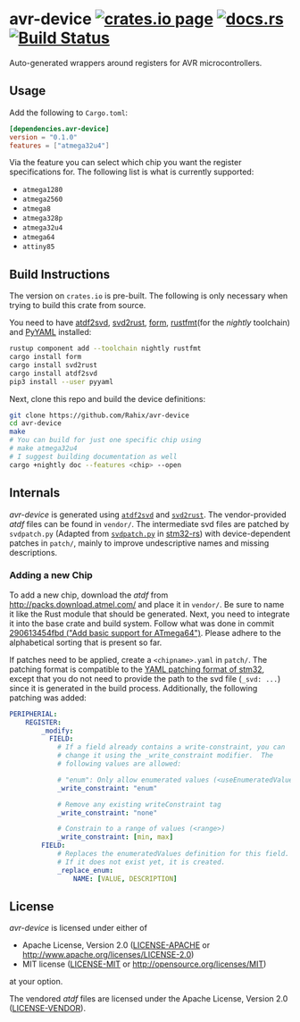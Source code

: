 avr-device [![crates.io page](http://meritbadge.herokuapp.com/avr-device)](https://crates.io/crates/avr-device) [![docs.rs](https://docs.rs/avr-device/badge.svg)](https://docs.rs/avr-device) [![Build Status](https://travis-ci.com/Rahix/avr-device.svg?branch=master)](https://travis-ci.com/Rahix/avr-device)
==========
Auto-generated wrappers around registers for AVR microcontrollers.

## Usage
Add the following to `Cargo.toml`:
```toml
[dependencies.avr-device]
version = "0.1.0"
features = ["atmega32u4"]
```

Via the feature you can select which chip you want the register specifications for.  The following list is what is currently supported:
* `atmega1280`
* `atmega2560`
* `atmega8`
* `atmega328p`
* `atmega32u4`
* `atmega64`
* `attiny85`

## Build Instructions
The version on `crates.io` is pre-built.  The following is only necessary when trying to build this crate from source.

You need to have [atdf2svd](https://github.com/Rahix/atdf2svd), [svd2rust](https://github.com/rust-embedded/svd2rust), [form](https://github.com/djmcgill/form), [rustfmt](https://github.com/rust-lang/rustfmt)(for the *nightly* toolchain) and [PyYAML](https://github.com/yaml/pyyaml) installed:
```bash
rustup component add --toolchain nightly rustfmt
cargo install form
cargo install svd2rust
cargo install atdf2svd
pip3 install --user pyyaml
```

Next, clone this repo and build the device definitions:
```bash
git clone https://github.com/Rahix/avr-device
cd avr-device
make
# You can build for just one specific chip using
# make atmega32u4
# I suggest building documentation as well
cargo +nightly doc --features <chip> --open
```

## Internals
*avr-device* is generated using [`atdf2svd`](https://github.com/Rahix/atdf2svd) and [`svd2rust`](https://github.com/rust-embedded/svd2rust).  The vendor-provided *atdf* files can be found in `vendor/`.  The intermediate svd files are patched by `svdpatch.py` (Adapted from [`svdpatch.py`](https://github.com/stm32-rs/stm32-rs/blob/master/scripts/svdpatch.py) in [stm32-rs](https://github.com/stm32-rs/stm32-rs)) with device-dependent patches in `patch/`, mainly to improve undescriptive names and missing descriptions.

### Adding a new Chip
To add a new chip, download the *atdf* from <http://packs.download.atmel.com/> and place it in `vendor/`.  Be sure to name it like the Rust module that should be generated.  Next, you need to integrate it into the base crate and build system.  Follow what was done in commit [290613454fbd ("Add basic support for ATmega64")](https://github.com/Rahix/avr-device/commit/290613454fbdc5e4ac98e53deccaf74dafc88963).  Please adhere to the alphabetical sorting that is present so far.

If patches need to be applied, create a `<chipname>.yaml` in `patch/`. The patching format is compatible to the [YAML patching format of stm32](https://github.com/stm32-rs/stm32-rs/#device-and-peripheral-yaml-format), except that you do not need to provide the path to the svd file (`_svd: ...`) since it is generated in the build process. Additionally, the following patching was added:
```yaml
PERIPHERIAL:
    REGISTER:
        _modify:
          FIELD:
            # If a field already contains a write-constraint, you can
            # change it using the _write_constraint modifier.  The
            # following values are allowed:

            # "enum": Only allow enumerated values (<useEnumeratedValues>)
            _write_constraint: "enum"

            # Remove any existing writeConstraint tag
            _write_constraint: "none"

            # Constrain to a range of values (<range>)
            _write_constraint: [min, max]
        FIELD:
            # Replaces the enumeratedValues definition for this field.
            # If it does not exist yet, it is created.
            _replace_enum:
                NAME: [VALUE, DESCRIPTION]
```

## License
*avr-device* is licensed under either of

 * Apache License, Version 2.0 ([LICENSE-APACHE](LICENSE-APACHE) or http://www.apache.org/licenses/LICENSE-2.0)
 * MIT license ([LICENSE-MIT](LICENSE-MIT) or http://opensource.org/licenses/MIT)

at your option.

The vendored *atdf* files are licensed under the Apache License, Version 2.0 ([LICENSE-VENDOR](vendor/LICENSE)).
